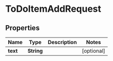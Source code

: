 
# ToDoItemAddRequest

## Properties
Name | Type | Description | Notes
------------ | ------------- | ------------- | -------------
**text** | **String** |  |  [optional]



